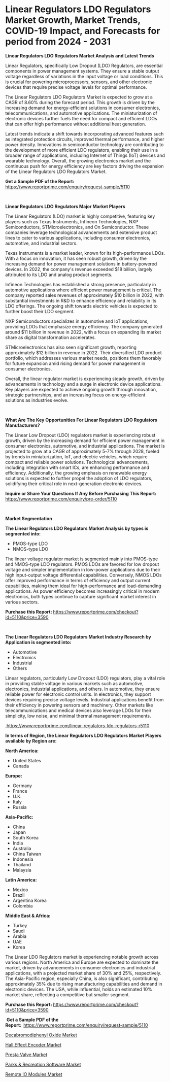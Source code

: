 <p><h1>Linear Regulators LDO Regulators Market Growth, Market Trends, COVID-19 Impact, and Forecasts for period from 2024 - 2031</h1></p><p><strong>Linear Regulators LDO Regulators Market Analysis and Latest Trends</strong></p>
<p><p>Linear Regulators, specifically Low Dropout (LDO) Regulators, are essential components in power management systems. They ensure a stable output voltage regardless of variations in the input voltage or load conditions. This is crucial for powering microprocessors, sensors, and other electronic devices that require precise voltage levels for optimal performance.</p><p>The Linear Regulators LDO Regulators Market is expected to grow at a CAGR of 8.60% during the forecast period. This growth is driven by the increasing demand for energy-efficient solutions in consumer electronics, telecommunications, and automotive applications. The miniaturization of electronic devices further fuels the need for compact and efficient LDOs that can offer high performance without additional heat generation.</p><p>Latest trends indicate a shift towards incorporating advanced features such as integrated protection circuits, improved thermal performance, and higher power density. Innovations in semiconductor technology are contributing to the development of more efficient LDO regulators, enabling their use in a broader range of applications, including Internet of Things (IoT) devices and wearable technology. Overall, the growing electronics market and the continuous push for energy efficiency are key factors driving the expansion of the Linear Regulators LDO Regulators Market.</p></p>
<p><strong>Get a Sample PDF of the Report:&nbsp;</strong> <a href="https://www.reportprime.com/enquiry/request-sample/5110">https://www.reportprime.com/enquiry/request-sample/5110</a></p>
<p>&nbsp;</p>
<p><strong>Linear Regulators LDO Regulators Major Market Players</strong></p>
<p><p>The Linear Regulators (LDO) market is highly competitive, featuring key players such as Texas Instruments, Infineon Technologies, NXP Semiconductors, STMicroelectronics, and On Semiconductor. These companies leverage technological advancements and extensive product lines to cater to various applications, including consumer electronics, automotive, and industrial sectors.</p><p>Texas Instruments is a market leader, known for its high-performance LDOs. With a focus on innovation, it has seen robust growth, driven by the increasing demand for power management solutions in battery-powered devices. In 2022, the company's revenue exceeded $18 billion, largely attributed to its LDO and analog product segments.</p><p>Infineon Technologies has established a strong presence, particularly in automotive applications where efficient power management is critical. The company reported sales revenues of approximately $10 billion in 2022, with substantial investments in R&D to enhance efficiency and reliability in its LDO offerings. The ongoing shift towards electric vehicles is expected to further boost their LDO segment.</p><p>NXP Semiconductors specializes in automotive and IoT applications, providing LDOs that emphasize energy efficiency. The company generated around $11 billion in revenue in 2022, with a focus on expanding its market share as digital transformation accelerates.</p><p>STMicroelectronics has also seen significant growth, reporting approximately $12 billion in revenue in 2022. Their diversified LDO product portfolio, which addresses various market needs, positions them favorably for future expansion amid rising demand for power management in consumer electronics.</p><p>Overall, the linear regulator market is experiencing steady growth, driven by advancements in technology and a surge in electronic device applications. Key players are expected to achieve ongoing growth through innovation, strategic partnerships, and an increasing focus on energy-efficient solutions as industries evolve.</p></p>
<p>&nbsp;</p>
<p><strong>What Are The Key Opportunities For Linear Regulators LDO Regulators Manufacturers?</strong></p>
<p><p>The Linear Low Dropout (LDO) regulators market is experiencing robust growth, driven by the increasing demand for efficient power management in consumer electronics, automotive, and industrial applications. The market is projected to grow at a CAGR of approximately 5-7% through 2028, fueled by trends in miniaturization, IoT, and electric vehicles, which require compact and reliable power solutions. Technological advancements, including integration with smart ICs, are enhancing performance and efficiency. Additionally, the growing emphasis on renewable energy solutions is expected to further propel the adoption of LDO regulators, solidifying their critical role in next-generation electronic devices.</p></p>
<p><strong>Inquire or Share Your Questions If Any Before Purchasing This Report:</strong> <a href="https://www.reportprime.com/enquiry/pre-order/5110">https://www.reportprime.com/enquiry/pre-order/5110</a></p>
<p>&nbsp;</p>
<p><strong>Market Segmentation</strong></p>
<p><strong>The Linear Regulators LDO Regulators Market Analysis by types is segmented into:</strong></p>
<p><ul><li>PMOS-type LDO</li><li>NMOS-type LDO</li></ul></p>
<p><p>The linear voltage regulator market is segmented mainly into PMOS-type and NMOS-type LDO regulators. PMOS LDOs are favored for low dropout voltage and simpler implementation in low-power applications due to their high input-output voltage differential capabilities. Conversely, NMOS LDOs offer improved performance in terms of efficiency and output current capabilities, making them ideal for high-performance and load-demanding applications. As power efficiency becomes increasingly critical in modern electronics, both types continue to capture significant market interest in various sectors.</p></p>
<p><strong>Purchase this Report:&nbsp;</strong><a href="https://www.reportprime.com/checkout?id=5110&price=3590">https://www.reportprime.com/checkout?id=5110&price=3590</a></p>
<p>&nbsp;</p>
<p><strong>The Linear Regulators LDO Regulators Market Industry Research by Application is segmented into:</strong></p>
<p><ul><li>Automotive</li><li>Electronics</li><li>Industrial</li><li>Others</li></ul></p>
<p><p>Linear regulators, particularly Low Dropout (LDO) regulators, play a vital role in providing stable voltage in various markets such as automotive, electronics, industrial applications, and others. In automotive, they ensure reliable power for electronic control units. In electronics, they support devices requiring precise voltage levels. Industrial applications benefit from their efficiency in powering sensors and machinery. Other markets like telecommunications and medical devices also leverage LDOs for their simplicity, low noise, and minimal thermal management requirements.</p></p>
<p><a href="https://www.reportprime.com/linear-regulators-ldo-regulators-r5110">&nbsp;https://www.reportprime.com/linear-regulators-ldo-regulators-r5110</a></p>
<p><strong>In terms of Region, the Linear Regulators LDO Regulators Market Players available by Region are:</strong></p>
<p>
    <p> <strong> North America: </strong>
        <ul>
            <li>United States</li>
            <li>Canada</li>
        </ul>
        </p> 
    <p> <strong> Europe: </strong>
        <ul>
            <li>Germany</li>
            <li>France</li>
            <li>U.K.</li>
            <li>Italy</li>
            <li>Russia</li>
        </ul>
        </p> 
    <p> <strong> Asia-Pacific: </strong>
        <ul>
            <li>China</li>
            <li>Japan</li>
            <li>South Korea</li>
            <li>India</li>
            <li>Australia</li>
            <li>China Taiwan</li>
            <li>Indonesia</li>
            <li>Thailand</li>
            <li>Malaysia</li>
        </ul>
        </p> 
    <p> <strong> Latin America: </strong>
        <ul>
            <li>Mexico</li>
            <li>Brazil</li>
            <li>Argentina Korea</li>
            <li>Colombia</li>
        </ul>
        </p> 
    <p> <strong> Middle East & Africa: </strong>
        <ul>
            <li>Turkey</li>
            <li>Saudi</li>
            <li>Arabia</li>
            <li>UAE</li>
            <li>Korea</li>
        </ul>
    </p>
    </p>
<p><p>The Linear LDO Regulators market is experiencing notable growth across various regions. North America and Europe are expected to dominate the market, driven by advancements in consumer electronics and industrial applications, with a projected market share of 30% and 25%, respectively. The Asia-Pacific region, especially China, is also significant, contributing approximately 35% due to rising manufacturing capabilities and demand in electronic devices. The USA, while influential, holds an estimated 10% market share, reflecting a competitive but smaller segment.</p></p>
<p><strong>Purchase this Report: </strong><a href="https://www.reportprime.com/checkout?id=5110&price=3590">https://www.reportprime.com/checkout?id=5110&price=3590</a></p>
<p>&nbsp;<strong>Get a Sample PDF of the Report:&nbsp;&nbsp;</strong><a href="https://www.reportprime.com/enquiry/request-sample/5110">https://www.reportprime.com/enquiry/request-sample/5110</a></p>
<p><strong></strong></p>
<p><p><a href="https://www.linkedin.com/pulse/what-growth-opportunities-challenges-decabromodiphenyl-oxide-y2aef?trackingId=AGQ29tGWSVeS1eaNUSWRDw%3D%3D">Decabromodiphenyl Oxide Market</a></p><p><a href="https://github.com/nicoletavirag/Market-Research-Report-List-5/blob/main/hall-effect-encoder-market.md">Hall Effect Encoder Market</a></p><p><a href="https://www.linkedin.com/pulse/booming-presta-valve-market-sector-analysis-growth-projections-aoqse?trackingId=EEOZDd1dRnWStvywta9HHg%3D%3D">Presta Valve Market</a></p><p><a href="https://issuu.com/reportprime-2/docs/parks-recreation-software-market-si_de44beb622eb15">Parks & Recreation Software Market</a></p><p><a href="https://github.com/CarolynWatkins697/Market-Research-Report-List-1/blob/main/remote-io-modules-market.md">Remote IO Modules Market</a></p></p>